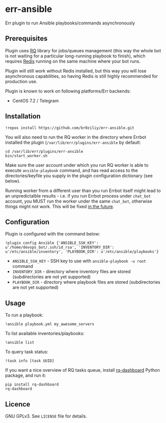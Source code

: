 err-ansible
============

Err plugin to run Ansible playbooks/commands asynchronously

Prerequisites
-------------

Plugin uses [RQ](http://python-rq.org/) library for jobs/queues management (this
way the whole bot is not waiting for a particular long-running playbook to
finish), which requires [Redis](http://redis.io/) running on the same machine
where your bot runs.

Plugin will still work without Redis installed, but this way you will lose
asynchronous capabilities, so having Redis is still highly recommended for
production use.

Plugin is known to work on following platforms/Err backends:

- CentOS 7.2 / Telegram

Installation
------------

`!repos install https://github.com/br0ziliy/err-ansible.git`

You will also need to run the RQ worker in the directory where Errbot installed
the plugin (`/var/lib/err/plugins/err-ansible` by default:

```
cd /var/lib/err/plugins/err-ansible
bin/start_worker.sh
```

Make sure the user account under which you run RQ worker is able to execute
`ansible-playbook` command, and has read access to the directories/keyfile you
supply in the plugin configuration dictionary (see below).

Running worker from a different user than you run Errbot itself might lead to an
unpredictalble results - i.e. if you run Errbot process under `chat_bot`
account, you MUST run the worker under the same `chat_bot`, otherwise things
might not work. This will be fixed [in the future](br0ziliy/err-ansible#1).

Configuration
-------------

Plugin is configured with the command below:

`!plugin config Ansible {'ANSIBLE_SSH_KEY': u'/home/devops_bot/.ssh/id_rsa', 'INVENTORY_DIR': u'/etc/ansible/inventory', 'PLAYBOOK_DIR': u'/etc/ansible/playbooks'}`

- `ANSIBLE_SSH_KEY` - SSH key to use with `ansible-playbook -u root` command
- `INVENTORY_DIR` - directory where inventory files are stored (subdirectories
  are not yet supported)
- `PLAYBOOK_DIR` - directory where playbook files are stored (subdirectories are
  not yet supported)

Usage
-----

To run a playbook:

`!ansible playbook.yml my_awesome_servers`

To list available inventories/playbooks:

`!ansible list`

To query task status:

`!task info [task UUID]`

If you want a nice overview of RQ tasks queue, install
[rq-dashboard](https://github.com/ducu/rq-dashboard) Python
package, and run it:

```
pip install rq-dashboard
rq-dashboard
```

Licence
-------

GNU GPLv3. See `LICENSE` file for details.
